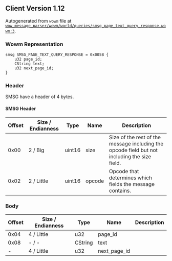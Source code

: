 ## Client Version 1.12

Autogenerated from `wowm` file at [`wow_message_parser/wowm/world/queries/smsg_page_text_query_response.wowm:3`](https://github.com/gtker/wow_messages/tree/main/wow_message_parser/wowm/world/queries/smsg_page_text_query_response.wowm#L3).

### Wowm Representation
```rust,ignore
smsg SMSG_PAGE_TEXT_QUERY_RESPONSE = 0x005B {
    u32 page_id;
    CString text;
    u32 next_page_id;
}
```
### Header
SMSG have a header of 4 bytes.

#### SMSG Header
| Offset | Size / Endianness | Type   | Name   | Description |
| ------ | ----------------- | ------ | ------ | ----------- |
| 0x00   | 2 / Big           | uint16 | size   | Size of the rest of the message including the opcode field but not including the size field.|
| 0x02   | 2 / Little        | uint16 | opcode | Opcode that determines which fields the message contains.|
### Body
| Offset | Size / Endianness | Type | Name | Description |
| ------ | ----------------- | ---- | ---- | ----------- |
| 0x04 | 4 / Little | u32 | page_id |  |
| 0x08 | - / - | CString | text |  |
| - | 4 / Little | u32 | next_page_id |  |

